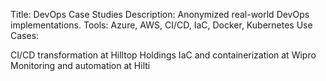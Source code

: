 Title: DevOps Case Studies
Description: Anonymized real-world DevOps implementations.
Tools: Azure, AWS, CI/CD, IaC, Docker, Kubernetes
Use Cases:

CI/CD transformation at Hilltop Holdings
IaC and containerization at Wipro
Monitoring and automation at Hilti